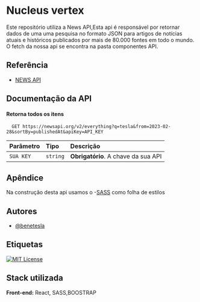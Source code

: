 
# Nucleus vertex

Este repositório utiliza a News API,Esta api é responsável por retornar dados de uma uma pesquisa no formato JSON para artigos de notícias atuais e históricos publicados por mais de 80.000 fontes em todo o mundo.
O fetch da nossa api se encontra na pasta componentes API.



## Referência

 - [NEWS API](https://newsapi.org/)
 

## Documentação da API

#### Retorna todos os itens

```http
  GET https://newsapi.org/v2/everything?q=tesla&from=2023-02-28&sortBy=publishedAt&apiKey=API_KEY
```

| Parâmetro   | Tipo       | Descrição                           |
| :---------- | :--------- | :---------------------------------- |
| `SUA KEY` | `string` | **Obrigatório**. A chave da sua API |




## Apêndice
Na construção desta api usamos o 
-[SASS](https://sasscss.org/documentation#:~:text=Documentation%201%20If%20you%E2%80%99re%20looking%20for%20an%20introduction,the%20table%20of%20contents%20for%20the%20language%20reference%21)
como folha de estilos


## Autores

- [@benetesla](https://github.com/benetesla)


## Etiquetas

[![MIT License](https://img.shields.io/badge/License-MIT-green.svg)](https://choosealicense.com/licenses/mit/)



## Stack utilizada

**Front-end:** React, SASS,BOOSTRAP



